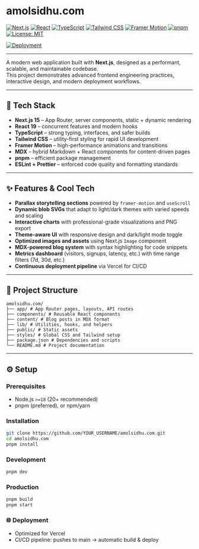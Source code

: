 # amolsidhu.com

[![Next.js](https://img.shields.io/badge/Next.js-15.x-black)](#)
[![React](https://img.shields.io/badge/React-19.x-61dafb)](#)
[![TypeScript](https://img.shields.io/badge/TypeScript-5.x-3178c6)](#)
[![Tailwind CSS](https://img.shields.io/badge/Tailwind-3.x-38bdf8)](#)
[![Framer Motion](https://img.shields.io/badge/Framer%20Motion-animations-blueviolet)](#)
[![pnpm](https://img.shields.io/badge/pnpm-8.x-f69220)](#)
[![License: MIT](https://img.shields.io/badge/License-MIT-green.svg)](LICENSE)

[![Deployment](https://deploy-badge.vercel.app/vercel/YOUR_VERCEL_PROJECT_NAME)](https://YOUR_DOMAIN_OR_VERCEL_URL)

---

A modern web application built with **Next.js**, designed as a performant, scalable, and maintainable codebase.  
This project demonstrates advanced frontend engineering practices, interactive design, and modern deployment workflows.

---

## 🚀 Tech Stack

- **Next.js 15** – App Router, server components, static + dynamic rendering
- **React 19** – concurrent features and modern hooks
- **TypeScript** – strong typing, interfaces, and safer builds
- **Tailwind CSS** – utility-first styling for rapid UI development
- **Framer Motion** – high-performance animations and transitions
- **MDX** – hybrid Markdown + React components for content-driven pages
- **pnpm** – efficient package management
- **ESLint + Prettier** – enforced code quality and formatting standards

---

## ✨ Features & Cool Tech

- **Parallax storytelling sections** powered by `framer-motion` and `useScroll`
- **Dynamic blob SVGs** that adapt to light/dark themes with varied speeds and scaling
- **Interactive charts** with professional-grade visualizations and PNG export
- **Theme-aware UI** with responsive design and dark/light mode toggle
- **Optimized images and assets** using Next.js `Image` component
- **MDX-powered blog system** with syntax highlighting for code snippets
- **Metrics dashboard** (visitors, signups, latency, etc.) with time range filters (7d, 30d, etc.)
- **Continuous deployment pipeline** via Vercel for CI/CD

---

## 📂 Project Structure

```
amolsidhu.com/
├── app/ # App Router pages, layouts, API routes
├── components/ # Reusable React components
├── content/ # Blog posts in MDX format
├── lib/ # Utilities, hooks, and helpers
├── public/ # Static assets
├── styles/ # Global CSS and Tailwind setup
├── package.json # Dependencies and scripts
└── README.md # Project documentation
```

---

## ⚙️ Setup

### Prerequisites

- Node.js `>=18` (20+ recommended)
- pnpm (preferred), or npm/yarn

### Installation

```bash
git clone https://github.com/YOUR_USERNAME/amolsidhu.com.git
cd amolsidhu.com
pnpm install
```

### Development

```bash
pnpm dev
```

### Production

```bash
pnpm build
pnpm start
```

### 🌐 Deployment

- Optimized for Vercel
- CI/CD pipeline: pushes to main → automatic build & deploy
